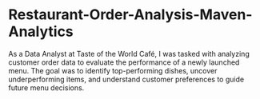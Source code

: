 # Restaurant-Order-Analysis-Maven-Analytics
As a Data Analyst at Taste of the World Café, I was tasked with analyzing customer order data to evaluate the performance of a newly launched menu. The goal was to identify top-performing dishes, uncover underperforming items, and understand customer preferences to guide future menu decisions.
